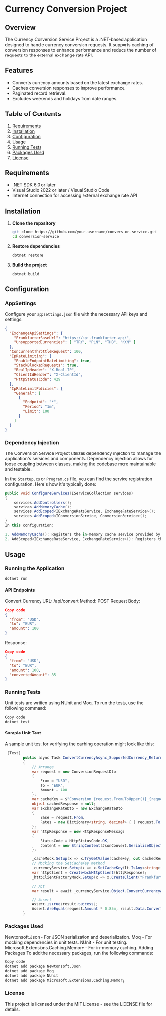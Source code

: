 # Currency Conversion Project

## Overview

The Currency Conversion Service Project is a .NET-based application designed to handle currency conversion requests. It supports caching of conversion responses to enhance performance and reduce the number of requests to the external exchange rate API.

## Features

- Converts currency amounts based on the latest exchange rates.
- Caches conversion responses to improve performance.
- Paginated record retrieval.
- Excludes weekends and holidays from date ranges.

## Table of Contents

1. [Requirements](#requirements)
2. [Installation](#installation)
3. [Configuration](#configuration)
4. [Usage](#usage)
5. [Running Tests](#running-tests)
6. [Packages Used](#packages-used)
7. [License](#license)

## Requirements

- .NET SDK 6.0 or later
- Visual Studio 2022 or later / Visual Studio Code
- Internet connection for accessing external exchange rate API

## Installation

1. **Clone the repository**

    ```sh
    git clone https://github.com/your-username/conversion-service.git
    cd conversion-service
    ```

2. **Restore dependencies**

    ```sh
    dotnet restore
    ```

3. **Build the project**

    ```sh
    dotnet build
    ```

## Configuration

### AppSettings

Configure your `appsettings.json` file with the necessary API keys and settings:

```json
{
  "ExchangeApiSettings": {
    "FrankfurterBaseUrl": "https://api.frankfurter.app/",
    "UnsupportedCurrencies": [ "TRY", "PLN", "THB", "MXN" ]
  },
  "ConcurrentThrottleRequest": 100,
  "IpRateLimiting": {
    "EnableEndpointRateLimiting": true,
    "StackBlockedRequests": true,
    "RealIpHeader": "X-Real-IP",
    "ClientIdHeader": "X-ClientId",
    "HttpStatusCode": 429
  },
  "IpRateLimitPolicies": {
    "General": [
      {
        "Endpoint": "*",
        "Period": "1m",
        "Limit": 100
      }
    ]
  }
}
```

### Dependency Injection

The Conversion Service Project utilizes dependency injection to manage the application's services and components. Dependency injection allows for loose coupling between classes, making the codebase more maintainable and testable.

In the `Startup.cs` or `Program.cs` file, you can find the service registration configuration. Here's how it's typically done:

```csharp
public void ConfigureServices(IServiceCollection services)
{
    services.AddControllers();
    services.AddMemoryCache();
    services.AddScoped<IExchangeRateService, ExchangeRateService>();
    services.AddScoped<IConversionService, ConversionService>();
}
In this configuration:

1. AddMemoryCache(): Registers the in-memory cache service provided by ASP.NET Core. This cache is used to store and retrieve conversion responses.
2. AddScoped<IExchangeRateService, ExchangeRateService>(): Registers the ExchangeRateService implementation as a scoped service. This service is responsible for fetching exchange rates from the external             API.AddScoped<IConversionService, ConversionService>(): Registers the ConversionService implementation as a scoped service. This service handles currency conversion requests and caching of conversion             responses.
```

## Usage

### Running the Application
```sh
dotnet run
```
#### API Endpoints
Convert Currency
URL: /api/convert
Method: POST
Request Body:

```json
Copy code
{
  "from": "USD",
  "to": "EUR",
  "amount": 100
}
```
Response:

```json
Copy code
{
  "from": "USD",
  "to": "EUR",
  "amount": 100,
  "convertedAmount": 85
}
```

### Running Tests
Unit tests are written using NUnit and Moq. To run the tests, use the following command:

```sh
Copy code
dotnet test
```
#### Sample Unit Test
A sample unit test for verifying the caching operation might look like this:

```csharp
 [Test]
        public async Task ConvertCurrencyAsync_SupportedCurrency_ReturnsConvertedAmount()
        {
            // Arrange
            var request = new ConversionRequestDto
            {
                From = "USD",
                To = "EUR",
                Amount = 100
            };
            var cacheKey = $"Conversion_{request.From.ToUpper()}_{request.To.ToUpper()}";
            object cachedResponse = null;
            var exchangeRateDto = new ExchangeRateDto
            {
                Base = request.From,
                Rates = new Dictionary<string, decimal> { { request.To, 0.85m } }
            };
            var httpResponse = new HttpResponseMessage
            {
                StatusCode = HttpStatusCode.OK,
                Content = new StringContent(JsonConvert.SerializeObject(exchangeRateDto))
            };

            _cacheMock.Setup(x => x.TryGetValue(cacheKey, out cachedResponse)).Returns(false);
            // Mocking the SetCacheKey method
            _currencyService.Setup(x => x.SetCacheKey(It.IsAny<string>(), It.IsAny<object>()));
            var httpClient = CreateMockHttpClient(httpResponse);
            _httpClientFactoryMock.Setup(x => x.CreateClient("Frankfurter")).Returns(httpClient);

            // Act
            var result = await _currencyService.Object.ConvertCurrencyAsync(request);

            // Assert
            Assert.IsTrue(result.Success);
            Assert.AreEqual(request.Amount * 0.85m, result.Data.ConvertedAmount);
        }
```
### Packages Used
Newtonsoft.Json - For JSON serialization and deserialization.
Moq - For mocking dependencies in unit tests.
NUnit - For unit testing.
Microsoft.Extensions.Caching.Memory - For in-memory caching.
Adding Packages
To add the necessary packages, run the following commands:

```sh
Copy code
dotnet add package Newtonsoft.Json
dotnet add package Moq
dotnet add package NUnit
dotnet add package Microsoft.Extensions.Caching.Memory
```
### License
This project is licensed under the MIT License - see the LICENSE file for details.
